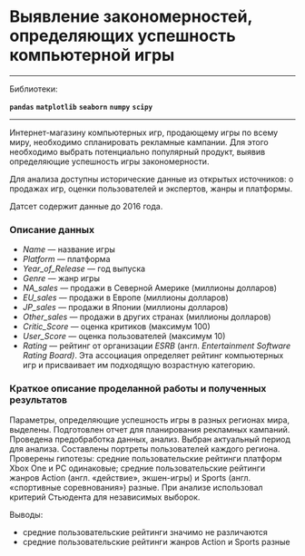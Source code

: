 # Выявление закономерностей, определяющих успешность компьютерной игры

---

Библиотеки:

**`pandas`**  **`matplotlib`**  **`seaborn`**  **`numpy`**  **`scipy`**

---

Интернет-магазину компьютерных игр, продающему игры по всему миру, необходимо спланировать рекламные кампании. Для этого необходимо выбрать потенциально популярный продукт, выявив определяющие успешность игры закономерности.

Для анализа доступны исторические данные из открытых источников: о продажах игр, оценки пользователей и экспертов, жанры и платформы.

Датсет содержит данные до 2016 года.

### Описание данных

- *Name* — название игры
- *Platform* — платформа
- *Year_of_Release* — год выпуска
- *Genre* — жанр игры
- *NA_sales —* продажи в Северной Америке (миллионы долларов)
- *EU_sales* — продажи в Европе (миллионы долларов)
- *JP_sales* — продажи в Японии (миллионы долларов)
- *Other_sales —* продажи в других странах (миллионы долларов)
- *Critic_Score* — оценка критиков (максимум 100)
- *User_Score* — оценка пользователей (максимум 10)
- *Rating* — рейтинг от организации *ESRB* (англ. *Entertainment Software Rating Board)*. Эта ассоциация определяет рейтинг компьютерных игр и присваивает им подходящую возрастную категорию.

### Краткое описание проделанной работы и полученных результатов

Параметры, определяющие успешность игры в разных регионах мира, выделены. Подготовлен отчет для планирования рекламных кампаний. Проведена предобработка данных, анализ. Выбран актуальный период для анализа. Составлены портреты пользователей каждого региона. Проверены гипотезы: средние пользовательские рейтинги платформ Xbox One и PC одинаковые; средние пользовательские рейтинги жанров Action (англ. «действие», экшен-игры) и Sports (англ. «спортивные соревнования») разные. При анализе использовал критерий Стьюдента для независимых выборок.

Выводы:

- средние пользовательские рейтинги значимо не различаются
- средние пользовательские рейтинги жанров Action и Sports разные
